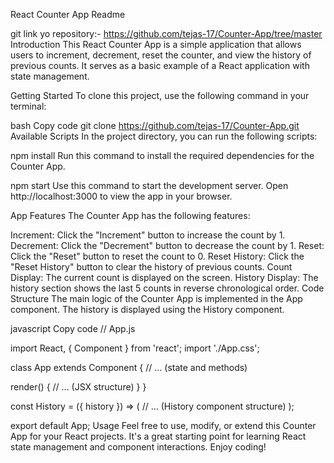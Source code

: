 React Counter App Readme

git link yo repository:- https://github.com/tejas-17/Counter-App/tree/master
Introduction
This React Counter App is a simple application that allows users to increment, decrement, reset the counter, and view the history of previous counts. It serves as a basic example of a React application with state management.

Getting Started
To clone this project, use the following command in your terminal:

bash
Copy code
git clone https://github.com/tejas-17/Counter-App.git
Available Scripts
In the project directory, you can run the following scripts:

npm install
Run this command to install the required dependencies for the Counter App.

npm start
Use this command to start the development server. Open http://localhost:3000 to view the app in your browser.

App Features
The Counter App has the following features:

Increment: Click the "Increment" button to increase the count by 1.
Decrement: Click the "Decrement" button to decrease the count by 1.
Reset: Click the "Reset" button to reset the count to 0.
Reset History: Click the "Reset History" button to clear the history of previous counts.
Count Display: The current count is displayed on the screen.
History Display: The history section shows the last 5 counts in reverse chronological order.
Code Structure
The main logic of the Counter App is implemented in the App component. The history is displayed using the History component.

javascript
Copy code
// App.js

import React, { Component } from 'react';
import './App.css';

class App extends Component {
  // ... (state and methods)

  render() {
    // ... (JSX structure)
  }
}

const History = ({ history }) => (
  // ... (History component structure)
);

export default App;
Usage
Feel free to use, modify, or extend this Counter App for your React projects. It's a great starting point for learning React state management and component interactions. Enjoy coding!






